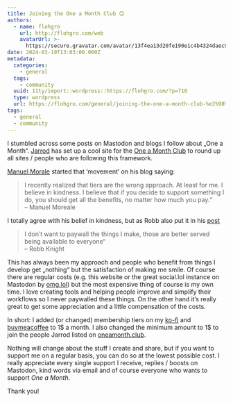 ```yaml
---
title: Joining the One a Month Club 😊
authors:
  - name: flohgro
    url: http://flohgro.com/web
    avatarUrl: >-
      https://secure.gravatar.com/avatar/13f4ea13d20fe190e1c4b4324daec918?s=96&d=mm&r=g
date: 2024-03-19T13:03:00.000Z
metadata:
  categories:
    - general
  tags:
    - community
  uuid: 11ty/import::wordpress::https://flohgro.com/?p=710
  type: wordpress
  url: https://flohgro.com/general/joining-the-one-a-month-club-%e2%98%ba%ef%b8%8f/
tags:
  - general
  - community
---
```

I stumbled across some posts on Mastodon and blogs I follow about „One a Month“. [Jarrod](https://bio.link/jarrod) has set up a cool site for the [One a Month Club](https://oneamonth.club) to round up all sites / people who are following this framework.

[Manuel Morale](https://manuelmorale.com) started that ‘movement’ on his blog saying:

> I recently realized that tiers are the wrong approach. At least for me. I believe in kindness. I believe that if you decide to support something I do, you should get all the benefits, no matter how much you pay.“  
> – Manuel Moreale

I totally agree with his belief in kindness, but as Robb also put it in his [post](https://rknight.me/blog/one-a-month-club/)

> I don’t want to paywall the things I make, those are better served being available to everyone“  
> – Robb Knight

This has always been my approach and people who benefit from things I develop get „nothing“ but the satisfaction of making me smile. Of course there are regular costs (e.g. this website or the great social.lol instance on Mastodon by [omg.lol](https://omg.lol)) but the most expensive thing of course is my own time. I love creating tools and helping people improve and simplify their workflows so I never paywalled these things. On the other hand it’s really great to get some appreciation and a little compensation of the costs.

In short: I added (or changed) membership tiers on my [ko-fi](https://ko-fi.com/flohgro) and [buymeacoffee](https://buymeacoffee.com/flohgro) to 1$ a month. I also changed the minimum amount to 1$ to join the people Jarrod listed on [oneamonth.club](https://oneamonth.club).

Nothing will change about the stuff I create and share, but if you want to support me on a regular basis, you can do so at the lowest possible cost. I really appreciate every single support I receive, replies / boosts on Mastodon, kind words via email and of course everyone who wants to support _One a Month_.

Thank you!
